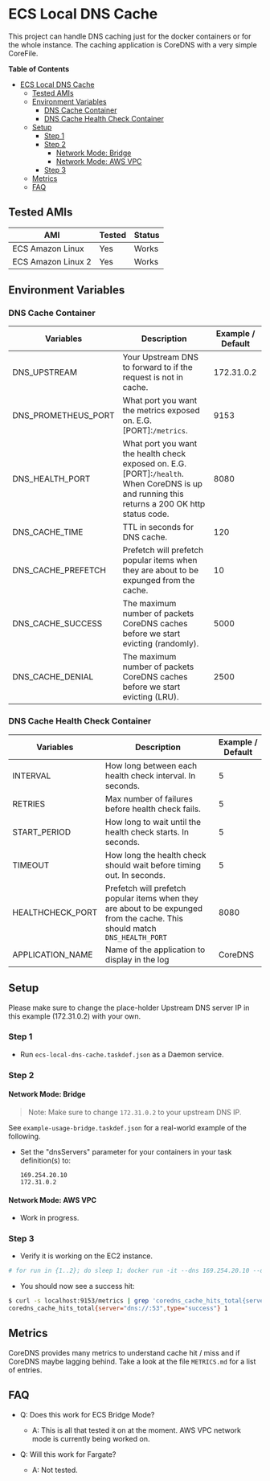 # ECS Local DNS Cache

This project can handle DNS caching just for the docker containers or for the whole instance.  The caching application is CoreDNS with a very simple CoreFile.

**Table of Contents**
- [ECS Local DNS Cache](#ECS-Local-DNS-Cache)
  - [Tested AMIs](#Tested-AMIs)
  - [Environment Variables](#Environment-Variables)
    - [DNS Cache Container](#DNS-Cache-Container)
    - [DNS Cache Health Check Container](#DNS-Cache-Health-Check-Container)
  - [Setup](#Setup)
    - [Step 1](#Step-1)
    - [Step 2](#Step-2)
      - [Network Mode: Bridge](#Network-Mode-Bridge)
      - [Network Mode: AWS VPC](#Network-Mode-AWS-VPC)
    - [Step 3](#Step-3)
  - [Metrics](#Metrics)
  - [FAQ](#FAQ)

## Tested AMIs

| AMI | Tested | Status |
| --- | ---    | ---    |
| ECS Amazon Linux | Yes | Works |
| ECS Amazon Linux 2 | Yes | Works |

## Environment Variables

### DNS Cache Container

| Variables | Description | Example / Default |
| --- | ---   | ---     |
| DNS_UPSTREAM | Your Upstream DNS to forward to if the request is not in cache. | 172.31.0.2 |
| DNS_PROMETHEUS_PORT | What port you want the metrics exposed on. E.G. [PORT]:`/metrics`. | 9153 |
| DNS_HEALTH_PORT | What port you want the health check exposed on. E.G. [PORT]:`/health`. When CoreDNS is up and running this returns a 200 OK http status code. | 8080 |
| DNS_CACHE_TIME | TTL in seconds for DNS cache. | 120 |
| DNS_CACHE_PREFETCH | Prefetch will prefetch popular items when they are about to be expunged from the cache. | 10 |
| DNS_CACHE_SUCCESS | The maximum number of packets CoreDNS caches before we start evicting (randomly). | 5000 |
| DNS_CACHE_DENIAL | The maximum number of packets CoreDNS caches before we start evicting (LRU). | 2500 |

### DNS Cache Health Check Container

| Variables | Description | Example / Default |
| --- | ---   | ---     |
| INTERVAL | How long between each health check interval. In seconds. | 5 |
| RETRIES | Max number of failures before health check fails. | 5 |
| START_PERIOD | How long to wait until the health check starts. In seconds. | 5 |
| TIMEOUT | How long the health check should wait before timing out. In seconds. | 5 |
| HEALTHCHECK_PORT | Prefetch will prefetch popular items when they are about to be expunged from the cache. This should match `DNS_HEALTH_PORT` | 8080 |
| APPLICATION_NAME | Name of the application to display in the log | CoreDNS |

## Setup

Please make sure to change the place-holder Upstream DNS server IP in this example (172.31.0.2) with your own. 

### Step 1

- Run `ecs-local-dns-cache.taskdef.json` as a Daemon service.

### Step 2

#### Network Mode: Bridge

> Note: Make sure to change `172.31.0.2` to your upstream DNS IP.

See `example-usage-bridge.taskdef.json` for a real-world example of the following.

- Set the "dnsServers" parameter for your containers in your task definition(s) to:

  ```
  169.254.20.10
  172.31.0.2
  ```

#### Network Mode: AWS VPC

- Work in progress.

### Step 3

- Verify it is working on the EC2 instance.

``` bash
# for run in {1..2}; do sleep 1; docker run -it --dns 169.254.20.10 --dns 172.31.0.2 busybox nslookup -type=a -debug ecs.aws; done
```

- You should now see a success hit:

```bash
$ curl -s localhost:9153/metrics | grep 'coredns_cache_hits_total{server="dns://:53",type="success"}'
coredns_cache_hits_total{server="dns://:53",type="success"} 1
```

## Metrics

CoreDNS provides many metrics to understand cache hit / miss and if CoreDNS maybe lagging behind. Take a look at the file `METRICS.md` for a list of entries.

## FAQ

- Q: Does this work for ECS Bridge Mode?
  - A: This is all that tested it on at the moment. AWS VPC network mode is currently being worked on.

- Q: Will this work for Fargate?
  - A: Not tested.
